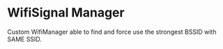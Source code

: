 WifiSignal Manager
==========

Custom WifiManager able to find and force use the strongest
BSSID with SAME SSID.
